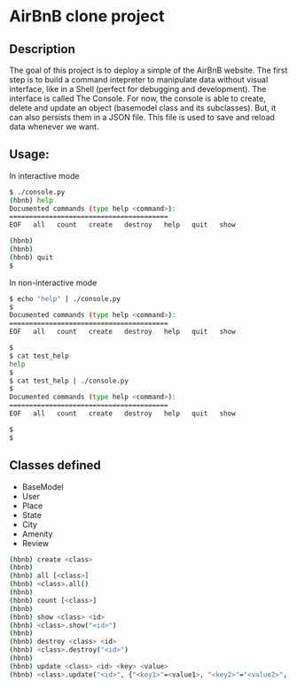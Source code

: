 # AirBnB clone project

## Description
The goal of this project is to deploy a simple of the AirBnB website.
The first step is to build a command intepreter to manipulate data without
visual interface, like in a Shell (perfect for debugging and development).
The interface is called The Console. For now, the console is able to
create, delete and update an object (basemodel class and its subclasses).
But, it can also persists them in a JSON file. This file is used to save
and reload data whenever we want.

## Usage:

In interactive mode
```bash
$ ./console.py
(hbnb) help
Documented commands (type help <command>):
========================================
EOF   all   count   create   destroy   help   quit   show

(hbnb)
(hbnb)
(hbnb) quit
$
```
In non-interactive mode
```bash
$ echo "help" | ./console.py
$
Documented commands (type help <command>):
========================================
EOF   all   count   create   destroy   help   quit   show

$
$ cat test_help
help
$
$ cat test_help | ./console.py
$
Documented commands (type help <command>):
========================================
EOF   all   count   create   destroy   help   quit   show

$
$
```
Classes defined
---------------
- BaseModel
- User
- Place
- State
- City
- Amenity
- Review

```bash
(hbnb) create <class>
(hbnb)
(hbnb) all [<class>]
(hbnb) <class>.all()
(hbnb)
(hbnb) count [<class>]
(hbnb)
(hbnb) show <class> <id>
(hbnb) <class>.show("<id>")
(hbnb)
(hbnb) destroy <class> <id>
(hbnb) <class>.destroy("<id>")
(hbnb)
(hbnb) update <class> <id> <key> <value>
(hbnb) <class>.update("<id>", {"<key1>"=<value1>, "<key2>"="<value2>", ..., "<keyn>"=<valuen>})
```
